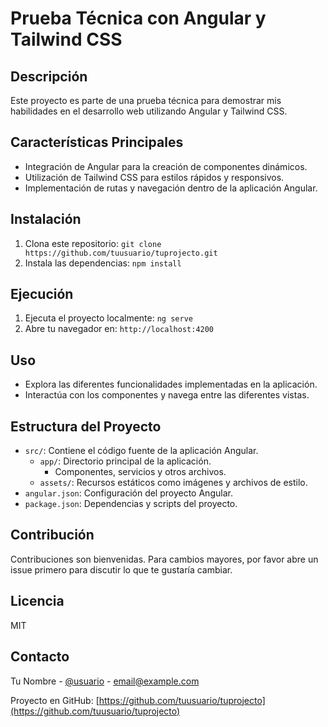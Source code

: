 # Prueba Técnica con Angular y Tailwind CSS

## Descripción
Este proyecto es parte de una prueba técnica para demostrar mis habilidades en el desarrollo web utilizando Angular y Tailwind CSS.

## Características Principales
- Integración de Angular para la creación de componentes dinámicos.
- Utilización de Tailwind CSS para estilos rápidos y responsivos.
- Implementación de rutas y navegación dentro de la aplicación Angular.

## Instalación
1. Clona este repositorio: `git clone https://github.com/tuusuario/tuprojecto.git`
2. Instala las dependencias: `npm install`

## Ejecución
1. Ejecuta el proyecto localmente: `ng serve`
2. Abre tu navegador en: `http://localhost:4200`

## Uso
- Explora las diferentes funcionalidades implementadas en la aplicación.
- Interactúa con los componentes y navega entre las diferentes vistas.

## Estructura del Proyecto
- `src/`: Contiene el código fuente de la aplicación Angular.
  - `app/`: Directorio principal de la aplicación.
    - Componentes, servicios y otros archivos.
  - `assets/`: Recursos estáticos como imágenes y archivos de estilo.
- `angular.json`: Configuración del proyecto Angular.
- `package.json`: Dependencias y scripts del proyecto.

## Contribución
Contribuciones son bienvenidas. Para cambios mayores, por favor abre un issue primero para discutir lo que te gustaría cambiar.

## Licencia
MIT

## Contacto
Tu Nombre - [@usuario](https://twitter.com/usuario) - email@example.com

Proyecto en GitHub: [https://github.com/tuusuario/tuprojecto](https://github.com/tuusuario/tuprojecto)